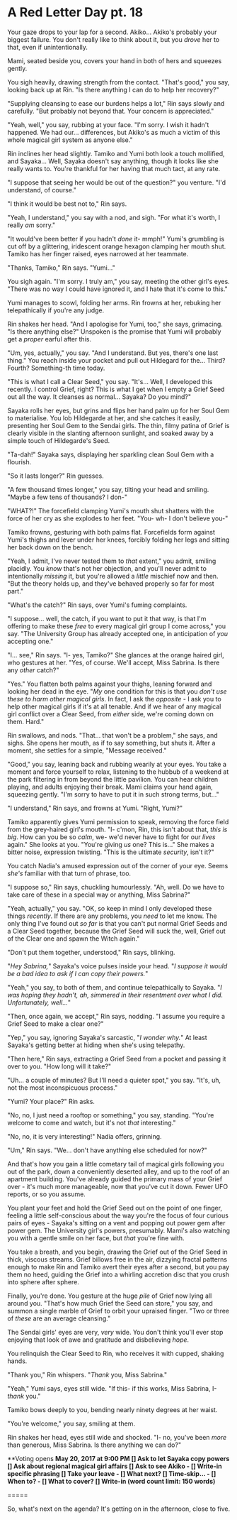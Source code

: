 # A Red Letter Day pt. 18

Your gaze drops to your lap for a second. Akiko... Akiko's probably your biggest failure. You don't really like to think about it, but you *drove* her to that, even if unintentionally.

Mami, seated beside you, covers your hand in both of hers and squeezes gently.

You sigh heavily, drawing strength from the contact. "That's good," you say, looking back up at Rin. "Is there anything I can do to help her recovery?"

"Supplying cleansing to ease our burdens helps a lot," Rin says slowly and carefully. "But probably not beyond that. Your concern is appreciated."

"Yeah, well," you say, rubbing at your face. "I'm sorry. I wish it hadn't happened. We had our... differences, but Akiko's as much a victim of this whole magical girl system as anyone else."

Rin inclines her head slightly. Tamiko and Yumi both look a touch mollified, and Sayaka... Well, Sayaka doesn't say anything, though it looks like she really wants to. You're thankful for her having that much tact, at any rate.

"I suppose that seeing her would be out of the question?" you venture. "I'd understand, of course."

"I think it would be best not to," Rin says.

"Yeah, I understand," you say with a nod, and sigh. "For what it's worth, I really *am* sorry."

"It would've been better if you hadn't *done* it- mmph!" Yumi's grumbling is cut off by a glittering, iridescent orange hexagon clamping her mouth shut. Tamiko has her finger raised, eyes narrowed at her teammate.

"Thanks, Tamiko," Rin says. "Yumi..."

You sigh again. "I'm sorry. I truly am," you say, meeting the other girl's eyes. "There was no way I could have ignored it, and I hate that it's come to this."

Yumi manages to scowl, folding her arms. Rin frowns at her, rebuking her telepathically if you're any judge.

Rin shakes her head. "And I apologise for Yumi, too," she says, grimacing. "Is there anything else?" Unspoken is the promise that Yumi will probably get a *proper* earful after this.

"Um, yes, actually," you say. "And I understand. But yes, there's one last thing." You reach inside your pocket and pull out Hildegard for the... Third? Fourth? Something-th time today.

"This is what I call a Clear Seed," you say. "It's... Well, I developed this recently. I control Grief, right? This is what I get when I empty a Grief Seed out all the way. It cleanses as normal... Sayaka? Do you mind?"

Sayaka rolls her eyes, but grins and flips her hand palm up for her Soul Gem to materialise. You lob Hildegarde at her, and she catches it easily, presenting her Soul Gem to the Sendai girls. The thin, filmy patina of Grief is clearly visible in the slanting afternoon sunlight, and soaked away by a simple touch of Hildegarde's Seed.

"Ta-dah!" Sayaka says, displaying her sparkling clean Soul Gem with a flourish.

"So it lasts longer?" Rin guesses.

"A few thousand times longer," you say, tilting your head and smiling. "Maybe a few tens of thousands? I don-"

"WHAT?!" The forcefield clamping Yumi's mouth shut shatters with the force of her cry as she explodes to her feet. "You- wh- I don't believe you-"

Tamiko frowns, gesturing with both palms flat. Forcefields form against Yumi's thighs and lever under her knees, forcibly folding her legs and sitting her back down on the bench.

"Yeah, I admit, I've never tested them to *that* extent," you admit, smiling placidly. You *know* that's not her objection, and you'll never admit to intentionally *missing* it, but you're allowed a *little* mischief now and then. "But the theory holds up, and they've behaved properly so far for most part."

"What's the catch?" Rin says, over Yumi's fuming complaints.

"I suppose... well, the catch, if you want to put it that way, is that I'm offering to make these *free* to every magical girl group I come across," you say. "The University Group has already accepted one, in anticipation of *you* accepting one."

"I... see," Rin says. "I- yes, Tamiko?" She glances at the orange haired girl, who gestures at her. "Yes, of course. We'll accept, Miss Sabrina. Is there any *other* catch?"

"Yes." You flatten both palms against your thighs, leaning forward and looking her dead in the eye. "*My* one condition for this is that you *don't use these to harm other magical girls*. In fact, I ask the *opposite* - I ask you to help other magical girls if it's at all tenable. And if we hear of any magical girl conflict over a Clear Seed, from *either* side, we're coming down on them. Hard."

Rin swallows, and nods. "That... that won't be a problem," she says, and sighs. She opens her mouth, as if to say something, but shuts it. After a moment, she settles for a simple, "Message received."

"Good," you say, leaning back and rubbing wearily at your eyes. You take a moment and force yourself to relax, listening to the hubbub of a weekend at the park filtering in from beyond the little pavilion. You can hear children playing, and adults enjoying their break. Mami claims your hand again, squeezing gently. "I'm sorry to have to put it in such strong terms, but..."

"I understand," Rin says, and frowns at Yumi. "Right, Yumi?"

Tamiko apparently gives Yumi permission to speak, removing the force field from the grey-haired girl's mouth. "I- c'mon, Rin, this isn't about that, *this is big*. How can you be so *calm*, we- we'd never have to fight for our *lives* again." She looks at you. "You're giving *us* one? This is..." She makes a bitter noise, expression twisting. "This is the ultimate *security*, isn't it?"

You catch Nadia's amused expression out of the corner of your eye. Seems *she's* familiar with that turn of phrase, too.

"I suppose so," Rin says, chuckling humourlessly. "Ah, well. Do we have to take care of these in a special way or anything, Miss Sabrina?"

"Yeah, actually," you say. "OK, so keep in mind I only developed these things *recently*. If there are any problems, you *need* to let me know. The only thing I've found out *so far* is that you can't put normal Grief Seeds and a Clear Seed together, because the Grief Seed will suck the, well, Grief out of the Clear one and spawn the Witch again."

"Don't put them together, understood," Rin says, blinking.

"*Hey Sabrina,*" Sayaka's voice pulses inside your head. "*I suppose it would be a bad idea to ask if I can copy their powers.*"

"Yeah," you say, to both of them, and continue telepathically to Sayaka. "*I was hoping they hadn't, ah, simmered in their resentment over what I did. Unfortunately, well...*"

"Then, once again, we accept," Rin says, nodding. "I assume you require a Grief Seed to make a clear one?"

"Yep," you say, ignoring Sayaka's sarcastic, "*I wonder why.*" At least Sayaka's getting better at hiding when she's using telepathy.

"Then here," Rin says, extracting a Grief Seed from a pocket and passing it over to you. "How long will it take?"

"Uh... a couple of minutes? But I'll need a quieter spot," you say. "It's, uh, not the most inconspicuous process."

"Yumi? Your place?" Rin asks.

"No, no, I just need a rooftop or something," you say, standing. "You're welcome to come and watch, but it's not *that* interesting."

"No, no, it is very interesting!" Nadia offers, grinning.

"Um," Rin says. "We... don't have anything else scheduled for now?"

And that's how you gain a little cometary tail of magical girls following you out of the park, down a conveniently deserted alley, and up to the roof of an apartment building. You've already guided the primary mass of your Grief over - it's much more manageable, now that you've cut it down. Fewer UFO reports, or so you assume.

You plant your feet and hold the Grief Seed out on the point of one finger, feeling a little self-conscious about the way you're the focus of four curious pairs of eyes - Sayaka's sitting on a vent and popping out power gem after power gem. The University girl's powers, presumably. Mami's also watching you with a gentle smile on her face, but *that* you're fine with.

You take a breath, and you begin, drawing the Grief out of the Grief Seed in thick, viscous streams. Grief billows free in the air, dizzying fractal patterns enough to make Rin and Tamiko avert their eyes after a second, but you pay them no heed, guiding the Grief into a whirling accretion disc that you crush into sphere after sphere.

Finally, you're done. You gesture at the huge *pile* of Grief now lying all around you. "That's how much Grief the Seed can store," you say, and summon a single marble of Grief to orbit your upraised finger. "Two or three of *these* are an average cleansing."

The Sendai girls' eyes are very, *very* wide. You don't think you'll ever stop enjoying that look of awe and gratitude and disbelieving *hope*.

You relinquish the Clear Seed to Rin, who receives it with cupped, shaking hands.

"Thank you," Rin whispers. "*Thank* you, Miss Sabrina."

"Yeah," Yumi says, eyes still wide. "If this- if this works, Miss Sabrina, I- *thank* you."

Tamiko bows deeply to you, bending nearly ninety degrees at her waist.

"You're welcome," you say, smiling at them.

Rin shakes her head, eyes still wide and shocked. "I- no, you've been *more* than generous, Miss Sabrina. Is there anything we can do?"

\*\*Voting opens **May 20, 2017 at 9:00 PM
\[] Ask to let Sayaka copy powers
\[] Ask about regional magical girl affairs
\[] Ask to see Akiko
\- \[] Write-in specific phrasing
\[] Take your leave
\- \[] What next?
\[] Time-skip...
\- \[] When to?
\- \[] What to cover?
\[] Write-in (word count limit: 150 words)**

\=====​

So, what's next on the agenda? It's getting on in the afternoon, close to five.

